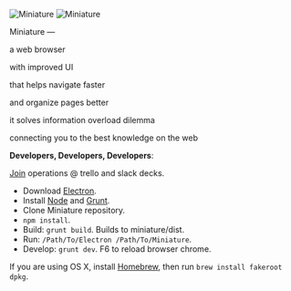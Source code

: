 ![Miniature](https://i.imgur.com/9Rshss4.png)
![Miniature](https://i.imgur.com/FJYTweW.png)

Miniature —

 a web browser

 with improved UI

 that helps navigate faster

 and organize pages better

 it solves information overload dilemma

 connecting you to the best knowledge on the web

**Developers, Developers, Developers**:

[Join](mailto:doreminiature@gmail.com?subject=Joining%20Miniature%20development&body=Applying%20for%20trello%20and%20slack%20invitations.) operations @ trello and slack decks.

* Download [Electron](https://github.com/electron/electron/releases).
* Install [Node](https://nodejs.org) and [Grunt](http://gruntjs.com).
* Clone Miniature repository.
* `npm install`.
* Build: `grunt build`. Builds to miniature/dist.
* Run: `/Path/To/Electron /Path/To/Miniature`.
* Develop: `grunt dev`. F6 to reload browser chrome.

If you are using OS X, install [Homebrew](http://brew.sh), then run `brew install fakeroot dpkg`.
